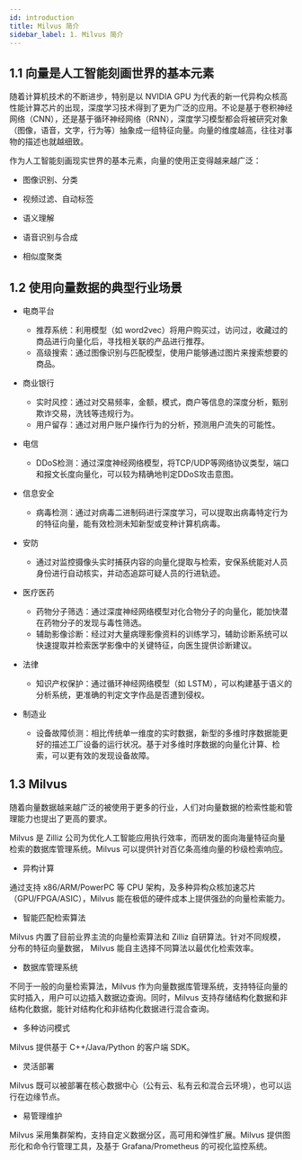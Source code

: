 ```yaml
---
id: introduction
title: Milvus 简介
sidebar_label: 1. Milvus 简介
---
```


## 1.1 向量是人工智能刻画世界的基本元素

随着计算机技术的不断进步，特别是以 NVIDIA GPU 为代表的新一代异构众核高性能计算芯片的出现，深度学习技术得到了更为广泛的应用。不论是基于卷积神经网络（CNN），还是基于循环神经网络（RNN），深度学习模型都会将被研究对象（图像，语音，文字，行为等）抽象成一组特征向量。向量的维度越高，往往对事物的描述也就越细致。

作为人工智能刻画现实世界的基本元素，向量的使用正变得越来越广泛：

- 图像识别、分类
  
- 视频过滤、自动标签
- 语义理解
- 语音识别与合成
- 相似度聚类

## 1.2 使用向量数据的典型行业场景

- 电商平台
  - 推荐系统：利用模型（如 word2vec）将用户购买过，访问过，收藏过的商品进行向量化后，寻找相关联的产品进行推荐。
  - 高级搜索：通过图像识别与匹配模型，使用户能够通过图片来搜索想要的商品。
  
- 商业银行
  - 实时风控：通过对交易频率，金额，模式，商户等信息的深度分析，甄别欺诈交易，洗钱等违规行为。
  - 用户留存：通过对用户账户操作行为的分析，预测用户流失的可能性。
  
- 电信
  - DDoS检测：通过深度神经网络模型，将TCP/UDP等网络协议类型，端口和报文长度向量化，可以较为精确地判定DDoS攻击意图。
  
- 信息安全
  - 病毒检测：通过对病毒二进制码进行深度学习，可以提取出病毒特定行为的特征向量，能有效检测未知新型或变种计算机病毒。
  
- 安防
  - 通过对监控摄像头实时捕获内容的向量化提取与检索，安保系统能对人员身份进行自动核实，并动态追踪可疑人员的行进轨迹。
  
- 医疗医药
  - 药物分子筛选：通过深度神经网络模型对化合物分子的向量化，能加快潜在药物分子的发现与毒性筛选。
  - 辅助影像诊断：经过对大量病理影像资料的训练学习，辅助诊断系统可以快速提取并检索医学影像中的关键特征，向医生提供诊断建议。
  
- 法律
  - 知识产权保护：通过循环神经网络模型（如 LSTM），可以构建基于语义的分析系统，更准确的判定文字作品是否遭到侵权。
  
- 制造业
  - 设备故障侦测：相比传统单一维度的实时数据，新型的多维时序数据能更好的描述工厂设备的运行状况。基于对多维时序数据的向量化计算、检索，可以更有效的发现设备故障。
  
## 1.3 Milvus

随着向量数据越来越广泛的被使用于更多的行业，人们对向量数据的检索性能和管理能力也提出了更高的要求。

Milvus 是 Zilliz 公司为优化人工智能应用执行效率，而研发的面向海量特征向量检索的数据库管理系统。Milvus 可以提供针对百亿条高维向量的秒级检索响应。

- 异构计算
  

通过支持 x86/ARM/PowerPC 等 CPU 架构，及多种异构众核加速芯片（GPU/FPGA/ASIC），Milvus 能在极低的硬件成本上提供强劲的向量检索能力。

- 智能匹配检索算法
  

Milvus 内置了目前业界主流的向量检索算法和 Zilliz 自研算法。针对不同规模，分布的特征向量数据， Milvus 能自主选择不同算法以最优化检索效率。

- 数据库管理系统
  

不同于一般的向量检索算法，Milvus 作为向量数据库管理系统，支持特征向量的实时插入，用户可以边插入数据边查询。同时，Milvus 支持存储结构化数据和非结构化数据，能针对结构化和非结构化数据进行混合查询。

- 多种访问模式
  

Milvus 提供基于 C++/Java/Python 的客户端 SDK。

- 灵活部署
  

Milvus 既可以被部署在核心数据中心（公有云、私有云和混合云环境），也可以运行在边缘节点。

- 易管理维护


Milvus 采用集群架构，支持自定义数据分区，高可用和弹性扩展。Milvus 提供图形化和命令行管理工具，及基于 Grafana/Prometheus 的可视化监控系统。

​     